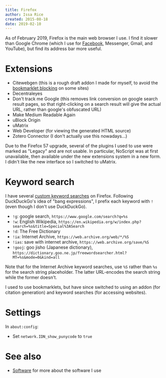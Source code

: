 ```yaml
---
title: Firefox
author: Issa Rice
created: 2015-08-18
date: 2019-02-10
---
```


As of February 2019, Firefox is the main web browser I use.
I find it slower than Google Chrome (which I use for
[Facebook](facebook), Messenger, Gmail, and YouTube),
but find its address bar more useful.

# Extensions

- Citewebgen (this is a rough draft addon I made for myself, to avoid
  the [bookmarklet blocking](https://github.com/riceissa/citewebgen#caveats) on some sites)
- Decentraleyes
- Don't track me Google (this removes link conversion on google search result pages, so that right-clicking on a search result will give the actual URL, rather than google's obfuscated URL)
- Make Medium Readable Again
- uBlock Origin
- uMatrix
- Web Developer (for viewing the generated HTML source)
- Zotero Connector (I don't actually use this nowadays...)

Due to the Firefox 57 upgrade, several of the plugins I used to use were marked as "Legacy" and are not usable.
In particular, NoScript was at first unavailable, then available under
the new extensions system in a new form. I didn't like the new
interface so I switched to uMatrix.

# Keyword search

I have several [custom keyword searches](https://www-archive.mozilla.org/docs/end-user/keywords.html "'How Cool are Custom Keywords?' by Asa Dotzler") on Firefox. Following DuckDuckGo's idea
of "bang expressions", I prefix each keyword with `!` (even though I don't use DuckDuckGo).

- `!g`: google search, `https://www.google.com/search?q=%s`
- `!w`: English Wikipedia, `https://en.wikipedia.org/w/index.php?search=%s&title=Special%3ASearch`
- `!d`: The Free Dictionary
- `!ia`: Internet Archive, `https://web.archive.org/web/*/%S`
- `!ias`: save with internet archive, `https://web.archive.org/save/%S`
- `!gooj`: goo jisho (Japanese dictionary), `https://dictionary.goo.ne.jp/freewordsearcher.html?MT=%s&mode=0&kind=all`

Note that for the Internet Archive keyword searches, use `%S` rather than `%s`
for the search string placeholder. The latter URL-encodes the search string
while the former doesn't.

I used to use bookmarklets, but have since switched to using an addon
(for citation generation) and keyword searches (for accessing
websites).

# Settings

In `about:config`:

- Set `network.IDN_show_punycode` to `true`

# See also

* [Software]() for more about the software I use

